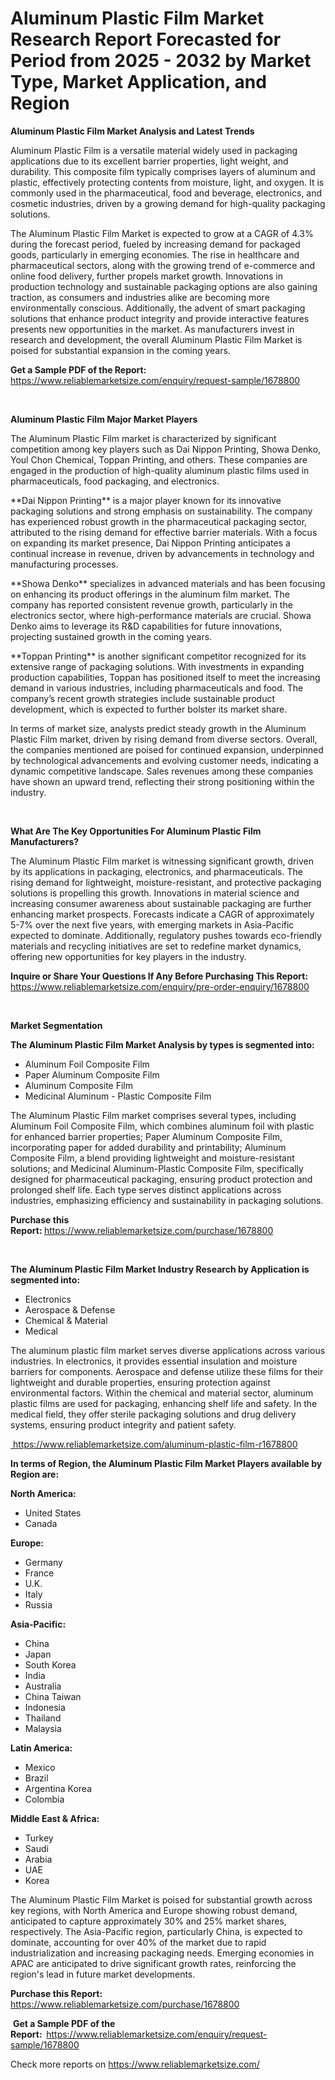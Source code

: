 <p><h1>Aluminum Plastic Film Market Research Report Forecasted for Period from 2025 -  2032 by Market Type, Market Application, and Region</h1></p><p><strong>Aluminum Plastic Film Market Analysis and Latest Trends</strong></p>
<p><p>Aluminum Plastic Film is a versatile material widely used in packaging applications due to its excellent barrier properties, light weight, and durability. This composite film typically comprises layers of aluminum and plastic, effectively protecting contents from moisture, light, and oxygen. It is commonly used in the pharmaceutical, food and beverage, electronics, and cosmetic industries, driven by a growing demand for high-quality packaging solutions.</p><p>The Aluminum Plastic Film Market is expected to grow at a CAGR of 4.3% during the forecast period, fueled by increasing demand for packaged goods, particularly in emerging economies. The rise in healthcare and pharmaceutical sectors, along with the growing trend of e-commerce and online food delivery, further propels market growth. Innovations in production technology and sustainable packaging options are also gaining traction, as consumers and industries alike are becoming more environmentally conscious. Additionally, the advent of smart packaging solutions that enhance product integrity and provide interactive features presents new opportunities in the market. As manufacturers invest in research and development, the overall Aluminum Plastic Film Market is poised for substantial expansion in the coming years.</p></p>
<p><strong>Get a Sample PDF of the Report:&nbsp;</strong> <a href="https://www.reliablemarketsize.com/enquiry/request-sample/1678800?utm_campaign=1886&utm_medium=2&utm_source=Github&utm_content=ia&utm_term=30012025&utm_id=aluminum-plastic-film">https://www.reliablemarketsize.com/enquiry/request-sample/1678800</a></p>
<p>&nbsp;</p>
<p><strong>Aluminum Plastic Film Major Market Players</strong></p>
<p><p>The Aluminum Plastic Film market is characterized by significant competition among key players such as Dai Nippon Printing, Showa Denko, Youl Chon Chemical, Toppan Printing, and others. These companies are engaged in the production of high-quality aluminum plastic films used in pharmaceuticals, food packaging, and electronics.</p><p>**Dai Nippon Printing** is a major player known for its innovative packaging solutions and strong emphasis on sustainability. The company has experienced robust growth in the pharmaceutical packaging sector, attributed to the rising demand for effective barrier materials. With a focus on expanding its market presence, Dai Nippon Printing anticipates a continual increase in revenue, driven by advancements in technology and manufacturing processes.</p><p>**Showa Denko** specializes in advanced materials and has been focusing on enhancing its product offerings in the aluminum film market. The company has reported consistent revenue growth, particularly in the electronics sector, where high-performance materials are crucial. Showa Denko aims to leverage its R&D capabilities for future innovations, projecting sustained growth in the coming years.</p><p>**Toppan Printing** is another significant competitor recognized for its extensive range of packaging solutions. With investments in expanding production capabilities, Toppan has positioned itself to meet the increasing demand in various industries, including pharmaceuticals and food. The company’s recent growth strategies include sustainable product development, which is expected to further bolster its market share.</p><p>In terms of market size, analysts predict steady growth in the Aluminum Plastic Film market, driven by rising demand from diverse sectors. Overall, the companies mentioned are poised for continued expansion, underpinned by technological advancements and evolving customer needs, indicating a dynamic competitive landscape. Sales revenues among these companies have shown an upward trend, reflecting their strong positioning within the industry.</p></p>
<p>&nbsp;</p>
<p><strong>What Are The Key Opportunities For Aluminum Plastic Film Manufacturers?</strong></p>
<p><p>The Aluminum Plastic Film market is witnessing significant growth, driven by its applications in packaging, electronics, and pharmaceuticals. The rising demand for lightweight, moisture-resistant, and protective packaging solutions is propelling this growth. Innovations in material science and increasing consumer awareness about sustainable packaging are further enhancing market prospects. Forecasts indicate a CAGR of approximately 5-7% over the next five years, with emerging markets in Asia-Pacific expected to dominate. Additionally, regulatory pushes towards eco-friendly materials and recycling initiatives are set to redefine market dynamics, offering new opportunities for key players in the industry.</p></p>
<p><strong>Inquire or Share Your Questions If Any Before Purchasing This Report:</strong> <a href="https://www.reliablemarketsize.com/enquiry/pre-order-enquiry/1678800?utm_campaign=1886&utm_medium=2&utm_source=Github&utm_content=ia&utm_term=30012025&utm_id=aluminum-plastic-film">https://www.reliablemarketsize.com/enquiry/pre-order-enquiry/1678800</a></p>
<p>&nbsp;</p>
<p><strong>Market Segmentation</strong></p>
<p><strong>The Aluminum Plastic Film Market Analysis by types is segmented into:</strong></p>
<p><ul><li>Aluminum Foil Composite Film</li><li>Paper Aluminum Composite Film</li><li>Aluminum Composite Film</li><li>Medicinal Aluminum - Plastic Composite Film</li></ul></p>
<p><p>The Aluminum Plastic Film market comprises several types, including Aluminum Foil Composite Film, which combines aluminum foil with plastic for enhanced barrier properties; Paper Aluminum Composite Film, incorporating paper for added durability and printability; Aluminum Composite Film, a blend providing lightweight and moisture-resistant solutions; and Medicinal Aluminum-Plastic Composite Film, specifically designed for pharmaceutical packaging, ensuring product protection and prolonged shelf life. Each type serves distinct applications across industries, emphasizing efficiency and sustainability in packaging solutions.</p></p>
<p><strong>Purchase this Report:&nbsp;</strong><a href="https://www.reliablemarketsize.com/purchase/1678800?utm_campaign=1886&utm_medium=2&utm_source=Github&utm_content=ia&utm_term=30012025&utm_id=aluminum-plastic-film">https://www.reliablemarketsize.com/purchase/1678800</a></p>
<p>&nbsp;</p>
<p><strong>The Aluminum Plastic Film Market Industry Research by Application is segmented into:</strong></p>
<p><ul><li>Electronics</li><li>Aerospace & Defense</li><li>Chemical & Material</li><li>Medical</li></ul></p>
<p><p>The aluminum plastic film market serves diverse applications across various industries. In electronics, it provides essential insulation and moisture barriers for components. Aerospace and defense utilize these films for their lightweight and durable properties, ensuring protection against environmental factors. Within the chemical and material sector, aluminum plastic films are used for packaging, enhancing shelf life and safety. In the medical field, they offer sterile packaging solutions and drug delivery systems, ensuring product integrity and patient safety.</p></p>
<p><a href="https://www.reliablemarketsize.com/aluminum-plastic-film-r1678800?utm_campaign=1886&utm_medium=2&utm_source=Github&utm_content=ia&utm_term=30012025&utm_id=aluminum-plastic-film">&nbsp;https://www.reliablemarketsize.com/aluminum-plastic-film-r1678800</a></p>
<p><strong>In terms of Region, the Aluminum Plastic Film Market Players available by Region are:</strong></p>
<p>
    <p> <strong> North America: </strong>
        <ul>
            <li>United States</li>
            <li>Canada</li>
        </ul>
        </p> 
    <p> <strong> Europe: </strong>
        <ul>
            <li>Germany</li>
            <li>France</li>
            <li>U.K.</li>
            <li>Italy</li>
            <li>Russia</li>
        </ul>
        </p> 
    <p> <strong> Asia-Pacific: </strong>
        <ul>
            <li>China</li>
            <li>Japan</li>
            <li>South Korea</li>
            <li>India</li>
            <li>Australia</li>
            <li>China Taiwan</li>
            <li>Indonesia</li>
            <li>Thailand</li>
            <li>Malaysia</li>
        </ul>
        </p> 
    <p> <strong> Latin America: </strong>
        <ul>
            <li>Mexico</li>
            <li>Brazil</li>
            <li>Argentina Korea</li>
            <li>Colombia</li>
        </ul>
        </p> 
    <p> <strong> Middle East & Africa: </strong>
        <ul>
            <li>Turkey</li>
            <li>Saudi</li>
            <li>Arabia</li>
            <li>UAE</li>
            <li>Korea</li>
        </ul>
    </p>
    </p>
<p><p>The Aluminum Plastic Film Market is poised for substantial growth across key regions, with North America and Europe showing robust demand, anticipated to capture approximately 30% and 25% market shares, respectively. The Asia-Pacific region, particularly China, is expected to dominate, accounting for over 40% of the market due to rapid industrialization and increasing packaging needs. Emerging economies in APAC are anticipated to drive significant growth rates, reinforcing the region's lead in future market developments.</p></p>
<p><strong>Purchase this Report: </strong><a href="https://www.reliablemarketsize.com/purchase/1678800?utm_campaign=1886&utm_medium=2&utm_source=Github&utm_content=ia&utm_term=30012025&utm_id=aluminum-plastic-film">https://www.reliablemarketsize.com/purchase/1678800</a></p>
<p>&nbsp;<strong>Get a Sample PDF of the Report:&nbsp;&nbsp;</strong><a href="https://www.reliablemarketsize.com/enquiry/request-sample/1678800?utm_campaign=1886&utm_medium=2&utm_source=Github&utm_content=ia&utm_term=30012025&utm_id=aluminum-plastic-film">https://www.reliablemarketsize.com/enquiry/request-sample/1678800</a></p>
<p><strong></strong></p>
<p>Check more reports on <a href="https://www.reliablemarketsize.com/?utm_campaign=1886&utm_medium=2&utm_source=Github&utm_content=ia&utm_term=30012025&utm_id=aluminum-plastic-film">https://www.reliablemarketsize.com/</a></p>